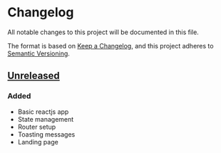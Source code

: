 # Changelog

All notable changes to this project will be documented in this file.

The format is based on [Keep a Changelog](https://keepachangelog.com/en/1.0.0/),
and this project adheres to [Semantic Versioning](https://semver.org/spec/v2.0.0.html).

<!-- New changes go on top. But below these comments. -->

<!-- We can track changes from Git logs, so why we needs this file?

Guiding Principles
- Changelogs are for humans, not machines.
- There should be an entry for every single version.
- The same types of changes should be grouped.
- Versions and sections should be linkable.
- The latest version comes first.
- The release date of each version should be displayed.
- Mention whether you follow Semantic Versioning.

Types of changes
- `Added` for new features.
- `Changed` for changes in existing functionality.
- `Deprecated` for soon-to-be removed features.
- `Removed` for now removed features.
- `Fixed` for any bug fixes.
- `Security` in case of vulnerabilities.

-->

## [Unreleased]

### Added

- Basic reactjs app
- State management
- Router setup
- Toasting messages
- Landing page

<!-- [unreleased]: https://github.com/olivierlacan/keep-a-changelog/compare/v1.1.1...HEAD -->

[unreleased]: https://github.com/jordanos/ai-customer-support-web/
